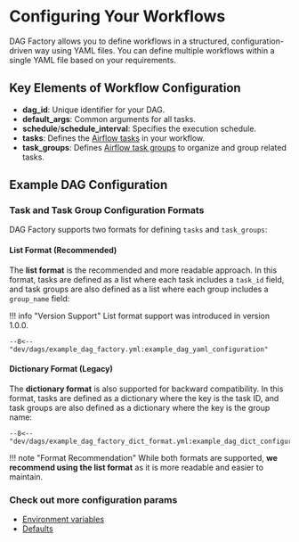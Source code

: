 # Configuring Your Workflows

DAG Factory allows you to define workflows in a structured, configuration-driven way using YAML files.
You can define multiple workflows within a single YAML file based on your requirements.

## Key Elements of Workflow Configuration

- **dag_id**: Unique identifier for your DAG.
- **default_args**: Common arguments for all tasks.
- **schedule**/**schedule_interval**: Specifies the execution schedule.
- **tasks**: Defines the [Airflow tasks](https://airflow.apache.org/docs/apache-airflow/stable/core-concepts/tasks.html) in your workflow.
- **task_groups**: Defines [Airflow task groups](https://airflow.apache.org/docs/apache-airflow/stable/core-concepts/dags.html#taskgroups) to organize and group related tasks.

## Example DAG Configuration

### Task and Task Group Configuration Formats

DAG Factory supports two formats for defining `tasks` and `task_groups`:

#### List Format (Recommended)

The **list format** is the recommended and more readable approach. In this format, tasks are defined as a list where each task includes a `task_id` field, and task groups are also defined as a list where each group includes a `group_name` field:

!!! info "Version Support"
    List format support was introduced in version 1.0.0.

```title="example_dag_factory.yml"
--8<-- "dev/dags/example_dag_factory.yml:example_dag_yaml_configuration"
```

#### Dictionary Format (Legacy)

The **dictionary format** is also supported for backward compatibility. In this format, tasks are defined as a dictionary where the key is the task ID, and task groups are also defined as a dictionary where the key is the group name:

```title="example_dag_factory_dict_format.yml"
--8<-- "dev/dags/example_dag_factory_dict_format.yml:example_dag_dict_configuration"
```

!!! note "Format Recommendation"
    While both formats are supported, **we recommend using the list format** as it is more readable and easier to maintain.

### Check out more configuration params

- [Environment variables](environment_variables.md)
- [Defaults](defaults.md)
